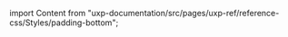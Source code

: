 
import Content from "uxp-documentation/src/pages/uxp-ref/reference-css/Styles/padding-bottom";

<Content query="product=photoshop"/>
